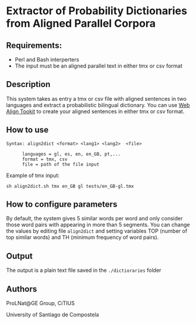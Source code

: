 # Extractor of Probability Dictionaries from Aligned Parallel Corpora


## Requirements:
* Perl and Bash interperters
* The input must be an aligned parallel text in either tmx or csv format

## Description
This system takes as entry a tmx or csv file with aligned sentences in two languages and extract a probabilistic bilingual dictionary. You can use [Web Align Tookit](http://phraseotext.univ-grenoble-alpes.fr/webAlignToolkit/) to create your aligned sentences in either tmx or csv format.

## How to use

```
Syntax: align2dict <format> <lang1> <lang2>  <file> 
      
      languages = gl, es, en, en_GB, pt,...
      format = tmx, csv
      file = path of the file input 
```

Example of tmx input:
```
sh align2dict.sh tmx en_GB gl tests/en_GB-gl.tmx
```
## How to configure parameters
By default, the system gives 5 similar words per word and only consider those word pairs with appearing in more than 5 segments. You can change the values by editing file `align2dict` and setting variables TOP (number of top similar words) and TH (minimum frequency of word pairs). 

## Output
The output is a plain text file saved in the `./dictioraries` folder

## Authors
ProLNat@GE Group, CiTIUS

University of Santiago de Compostela
